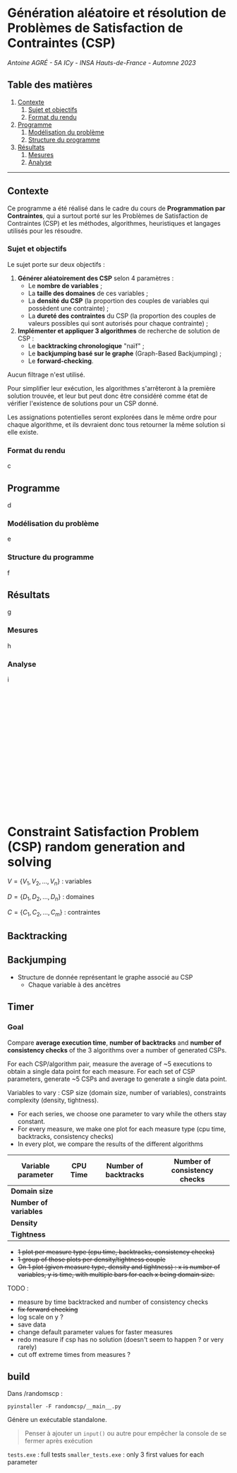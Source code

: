 # Génération aléatoire et résolution de Problèmes de Satisfaction de Contraintes (CSP)

*Antoine AGRÉ - 5A ICy - INSA Hauts-de-France - Automne 2023*

## Table des matières

1. [Contexte](#contexte)
    1. [Sujet et objectifs](#sujet-et-objectifs)
    2. [Format du rendu](#format-du-rendu)
2. [Programme](#programme)
    1. [Modélisation du problème](#modélisation-du-problème)
    2. [Structure du programme](#structure-du-programme)
3. [Résultats](#résultats)
    1. [Mesures](#mesures)
    2. [Analyse](#analyse)

---

## Contexte

Ce programme a été réalisé dans le cadre du cours de **Programmation par Contraintes**, qui a surtout porté sur les Problèmes de Satisfaction de Contraintes (CSP) et les méthodes, algorithmes, heuristiques et langages utilisés pour les résoudre.

### Sujet et objectifs

Le sujet porte sur deux objectifs :

1. **Générer aléatoirement des CSP** selon 4 paramètres :
    - Le **nombre de variables** ;
    - La **taille des domaines** de ces variables ; 
    - La **densité du CSP** (la proportion des couples de variables qui possèdent une contrainte) ;
    - La **dureté des contraintes** du CSP (la proportion des couples de valeurs possibles qui sont autorisés pour chaque contrainte) ;
2. **Implémenter et appliquer 3 algorithmes** de recherche de solution de CSP :
    - Le **backtracking chronologique** "naïf" ;
    - Le **backjumping basé sur le graphe** (Graph-Based Backjumping) ;
    - Le **forward-checking**.

Aucun filtrage n'est utilisé. 

Pour simplifier leur exécution, les algorithmes s'arrêteront à la première solution trouvée, et leur but peut donc être considéré comme état de vérifier l'existence de solutions pour un CSP donné. 

Les assignations potentielles seront explorées dans le même ordre pour chaque algorithme, et ils devraient donc tous retourner la même solution si elle existe. 

### Format du rendu

c

## Programme

d

### Modélisation du problème

e

### Structure du programme

f

## Résultats

g

### Mesures

h

### Analyse

i




<br><br><br><br><br><br><br><br><br><br>
---

# Constraint Satisfaction Problem (CSP) random generation and solving

$V = \{V_1, V_2, \dots, V_n\}$ : variables

$D = \{D_1, D_2, \dots, D_n\}$ : domaines

$C = \{C_1, C_2, \dots, C_m\}$ : contraintes

## Backtracking

## Backjumping

- Structure de donnée représentant le graphe associé au CSP
    - Chaque variable à des ancètres

## Timer

### Goal

Compare **average execution time**, **number of backtracks** and **number of consistency checks** of the 3 algorithms over a number of generated CSPs.

For each CSP/algorithm pair, measure the average of ~5 executions to obtain a single data point for each measure. For each set of CSP parameters, generate ~5 CSPs and average to generate a single data point.

Variables to vary : CSP size (domain size, number of variables), constraints complexity (density, tightness).

- For each series, we choose one parameter to vary while the others stay constant.
- For every measure, we make one plot for each measure type (cpu time, backtracks, consistency checks)
- In every plot, we compare the results of the different algorithms

| **Variable parameter** | **CPU Time** | **Number of backtracks** | **Number of consistency checks** |
|---|---|---|---|
| **Domain size** |  |  |  |
| **Number of variables** |  |  |  |
| **Density** |  |  |  |
| **Tightness** |  |  |  |

- ~~1 plot per measure type (cpu time, backtracks, consistency checks)~~
- ~~1 group of those plots per density/tightness couple~~
- ~~On 1 plot (given measure type, density and tightness) : x is number of variables, y is time, with multiple bars for each x being domain size.~~

TODO : 
- measure by time backtracked and number of consistency checks
- ~~fix forward checking~~
- log scale on y ?
- save data 
- change default parameter values for faster measures
- redo measure if csp has no solution (doesn't seem to happen ? or very rarely)
- cut off extreme times from measures ?


## build

Dans /randomscp :

`pyinstaller -F randomcsp/__main__.py`

Génère un exécutable standalone.

> Penser à ajouter un `input()` ou autre pour empêcher la console de se fermer après exécution

`tests.exe` : full tests
`smaller_tests.exe` : only 3 first values for each parameter